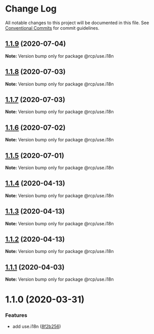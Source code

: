 # Change Log

All notable changes to this project will be documented in this file.
See [Conventional Commits](https://conventionalcommits.org) for commit guidelines.

<a name="1.1.9"></a>

## [1.1.9](https://github.com/imcuttle/rcp/compare/@rcp/use.i18n@1.1.8...@rcp/use.i18n@1.1.9) (2020-07-04)

**Note:** Version bump only for package @rcp/use.i18n

<a name="1.1.8"></a>

## [1.1.8](https://github.com/imcuttle/rcp/compare/@rcp/use.i18n@1.1.7...@rcp/use.i18n@1.1.8) (2020-07-03)

**Note:** Version bump only for package @rcp/use.i18n

<a name="1.1.7"></a>

## [1.1.7](https://github.com/imcuttle/rcp/compare/@rcp/use.i18n@1.1.6...@rcp/use.i18n@1.1.7) (2020-07-03)

**Note:** Version bump only for package @rcp/use.i18n

<a name="1.1.6"></a>

## [1.1.6](https://github.com/imcuttle/rcp/compare/@rcp/use.i18n@1.1.5...@rcp/use.i18n@1.1.6) (2020-07-02)

**Note:** Version bump only for package @rcp/use.i18n

<a name="1.1.5"></a>

## [1.1.5](https://github.com/imcuttle/rcp/compare/@rcp/use.i18n@1.1.4...@rcp/use.i18n@1.1.5) (2020-07-01)

**Note:** Version bump only for package @rcp/use.i18n

<a name="1.1.4"></a>

## [1.1.4](https://github.com/imcuttle/rcp/compare/@rcp/use.i18n@1.1.2...@rcp/use.i18n@1.1.4) (2020-04-13)

**Note:** Version bump only for package @rcp/use.i18n

<a name="1.1.3"></a>

## [1.1.3](https://github.com/imcuttle/rcp/compare/@rcp/use.i18n@1.1.2...@rcp/use.i18n@1.1.3) (2020-04-13)

**Note:** Version bump only for package @rcp/use.i18n

<a name="1.1.2"></a>

## [1.1.2](https://github.com/imcuttle/rcp/compare/@rcp/use.i18n@1.1.1...@rcp/use.i18n@1.1.2) (2020-04-13)

**Note:** Version bump only for package @rcp/use.i18n

<a name="1.1.1"></a>

## [1.1.1](https://github.com/imcuttle/rcp/compare/@rcp/use.i18n@1.1.0...@rcp/use.i18n@1.1.1) (2020-04-03)

**Note:** Version bump only for package @rcp/use.i18n

<a name="1.1.0"></a>

# 1.1.0 (2020-03-31)

### Features

- add use.i18n ([8f2b256](https://github.com/imcuttle/rcp/commit/8f2b256))

